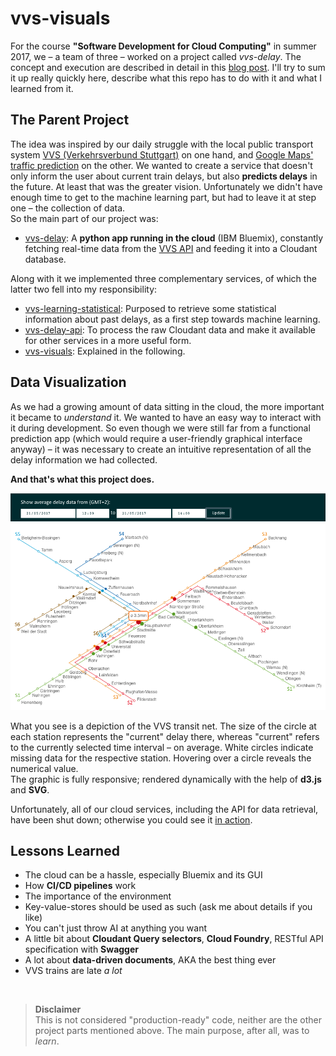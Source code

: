 # vvs-visuals

For the course **"Software Development for Cloud Computing"** in summer 2017, we – a team of three – worked on a project called *vvs-delay*. The concept and execution are described in detail in this [blog post](https://blog.mi.hdm-stuttgart.de/index.php/2017/09/02/vvs-delay-ai-in-the-cloud/). I'll try to sum it up really quickly here, describe what this repo has to do with it and what I learned from it.

## The Parent Project
The idea was inspired by our daily struggle with the local public transport system [VVS (Verkehrsverbund Stuttgart)](http://www.vvs.de/) on one hand, and [Google Maps' traffic prediction](http://www.igismap.com/know-live-congestion-or-future-traffic-on-google-map-desktop-and-mobile/) on the other. We wanted to create a service that doesn't only inform the user about current train delays, but also **predicts delays** in the future. At least that was the greater vision. Unfortunately we didn't have enough time to get to the machine learning part, but had to leave it at step one – the collection of data.  
So the main part of our project was:
* [vvs-delay](https://github.com/jhertfe/vvs-delay): A **python app running in the cloud** (IBM Bluemix), constantly fetching real-time data from the [VVS API](https://www3.vvs.de/mng/#!/XSLT_TRIP_REQUEST2@init) and feeding it into a Cloudant database.

Along with it we implemented three complementary services, of which the latter two fell into my responsibility:
* [vvs-learning-statistical](https://github.com/Bennri/vvs-delay-learning/tree/master/vvs-learning-statistical): Purposed to retrieve some statistical information about past delays, as a first step towards machine learning.
* [vvs-delay-api](https://github.com/elisae/vvs-delay-api): To process the raw Cloudant data and make it available for other services in a more useful form.
* [vvs-visuals](https://github.com/elisae/vvs-visuals): Explained in the following.


## Data Visualization
As we had a growing amount of data sitting in the cloud, the more important it became to *understand* it. We wanted to have an easy way to interact with it during development. So even though we were still far from a functional prediction app (which would require a user-friendly graphical interface anyway) – it was necessary to create an intuitive representation of all the delay information we had collected.

**And that's what this project does.**

![Screenshot of the vvs-visuals web app](vvs_visuals_gui.png "vvs-visuals")

What you see is a depiction of the VVS transit net. The size of the circle at each station represents the "current" delay there, whereas "current" refers to the currently selected time interval – on average. White circles indicate missing data for the respective station. Hovering over a circle reveals the numerical value.  
The graphic is fully responsive; rendered dynamically with the help of **d3.js** and **SVG**.

Unfortunately, all of our cloud services, including the API for data retrieval, have been shut down; otherwise you could see it [in action](https://elisae.github.io/vvs-visuals/).

## Lessons Learned
* The cloud can be a hassle, especially Bluemix and its GUI
* How **CI/CD pipelines** work
* The importance of the environment
* Key-value-stores should be used as such (ask me about details if you like)
* You can't just throw AI at anything you want
* A little bit about **Cloudant Query selectors**, **Cloud Foundry**, RESTful API specification with **Swagger**
* A lot about **data-driven documents**, AKA the best thing ever
* VVS trains are late *a lot*  

<br/>

> **Disclaimer**  
> This is not considered "production-ready" code, neither are the other project parts mentioned above. The main purpose, after all, was to *learn*.